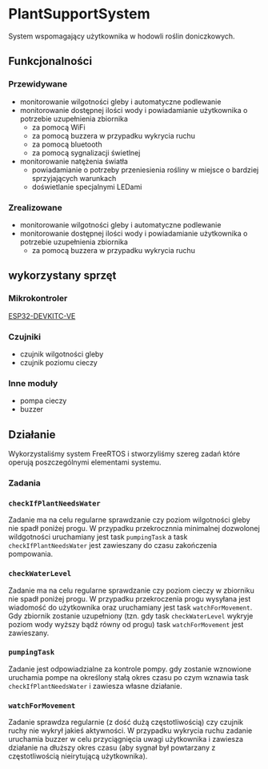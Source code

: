 # PlantSupportSystem

System wspomagający użytkownika w hodowli roślin doniczkowych.

## Funkcjonalności

### Przewidywane
* monitorowanie wilgotności gleby i automatyczne podlewanie
* monitorowanie dostępnej ilości wody i powiadamianie użytkownika o potrzebie uzupełnienia zbiornika
  * za pomocą WiFi
  * za pomocą buzzera w przypadku wykrycia ruchu
  * za pomocą bluetooth 
  * za pomocą sygnalizacji świetlnej
* monitorowanie natężenia światła
  * powiadamianie o potrzeby przeniesienia rośliny w miejsce o bardziej sprzyjających warunkach
  * doświetlanie specjalnymi LEDami 

### Zrealizowane
* monitorowanie wilgotności gleby i automatyczne podlewanie
* monitorowanie dostępnej ilości wody i powiadamianie użytkownika o potrzebie uzupełnienia zbiornika
   * za pomocą buzzera w przypadku wykrycia ruchu

## wykorzystany sprzęt
### Mikrokontroler
[ESP32-DEVKITC-VE](https://www.tme.eu/pl/details/esp32-devkitc-ve/zestawy-uruchomieniowe-pozostale/espressif/)
### Czujniki
* czujnik wilgotności gleby
* czujnik poziomu cieczy

### Inne moduły
 * pompa cieczy
 * buzzer

## Działanie
Wykorzystaliśmy system FreeRTOS i stworzyliśmy szereg zadań które operują poszczególnymi elementami systemu.

### Zadania

### `checkIfPlantNeedsWater`
Zadanie ma na celu regularne sprawdzanie czy poziom wilgotności gleby nie spadł poniżej progu.
W przypadku przekrocznnia minimalnej dozwolonej wildgotności uruchamiany jest task `pumpingTask` a  task `checkIfPlantNeedsWater` jest zawieszany do czasu zakończenia pompowania.

### `checkWaterLevel`
Zadanie ma na celu regularne sprawdzanie czy poziom cieczy w zbiorniku nie spadł poniżej progu.
W przypadku przekroczenia progu wysyłana jest wiadomość do użytkownika oraz uruchamiany jest task `watchForMovement`.
Gdy zbiornik zostanie uzupełniony (tzn. gdy task `checkWaterLevel` wykryje poziom wody wyższy bądź równy od progu) task `watchForMovement` jest zawieszany.

### `pumpingTask`
Zadanie jest odpowiadzialne za kontrole pompy. gdy zostanie wznowione uruchamia pompe na określony stałą okres czasu po czym wznawia task `checkIfPlantNeedsWater` i zawiesza własne działanie.

### `watchForMovement`
Zadanie sprawdza regularnie (z dość dużą częstotliwością) czy czujnik ruchy nie wykrył  jakieś aktywności.
W przypadku wykrycia ruchu zadanie uruchamia buzzer w celu przyciągnięcia uwagi użytkownika i zawiesza działanie na dłuższy okres czasu (aby sygnał był powtarzany z częstotliwością nieirytującą użytkownika).




